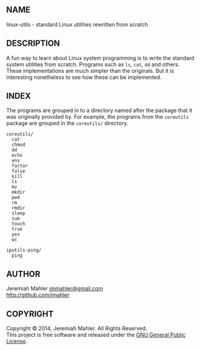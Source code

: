 
NAME
----

linux-utils - standard Linux utilities rewritten from scratch

DESCRIPTION
-----------

A fun way to learn about Linux system programming is to write the
standard system utilities from scratch.  Programs such as `ls`, `cat`,
`dd` and others.  These implementations are much simpler than the
originals.  But it is interesting nonetheless to see how these can
be implemented.

INDEX
-----

The programs are grouped in to a directory named after the package
that it was originally provided by.  For example, the programs
from the `coreutils` package are grouped in the `coreutils/` directory.

    coreutils/
      cat
      chmod
      dd
      echo
      env
      factor
      false
      kill
      ls
      mv
      mkdir
      pwd
      rm
      rmdir
      sleep
      sum
      touch
      true
      yes
      wc

    iputils-ping/
      ping

AUTHOR
------

Jeremiah Mahler <jmmahler@gmail.com><br>
<http://github.com/jmahler>

COPYRIGHT
---------

Copyright &copy; 2014, Jeremiah Mahler.  All Rights Reserved.<br>
This project is free software and released under
the [GNU General Public License][gpl].

 [gpl]: http://www.gnu.org/licenses/gpl.html

